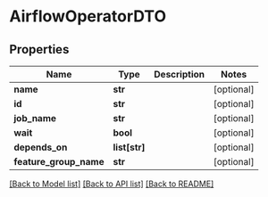 # AirflowOperatorDTO

## Properties
Name | Type | Description | Notes
------------ | ------------- | ------------- | -------------
**name** | **str** |  | [optional] 
**id** | **str** |  | [optional] 
**job_name** | **str** |  | [optional] 
**wait** | **bool** |  | [optional] 
**depends_on** | **list[str]** |  | [optional] 
**feature_group_name** | **str** |  | [optional] 

[[Back to Model list]](../README.md#documentation-for-models) [[Back to API list]](../README.md#documentation-for-api-endpoints) [[Back to README]](../README.md)

